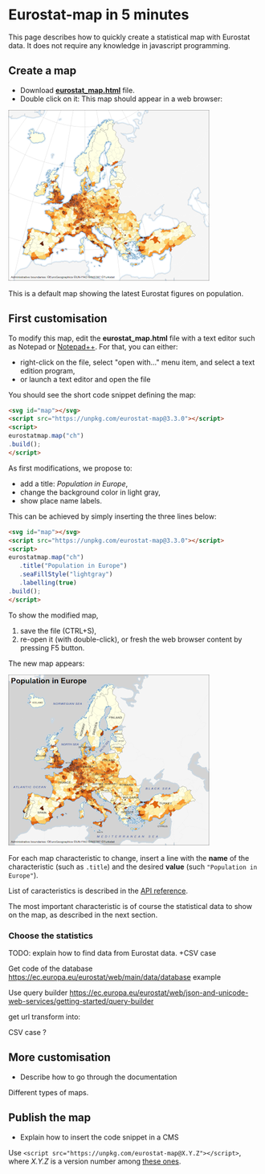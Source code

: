 # Eurostat-map in 5 minutes

This page describes how to quickly create a statistical map with Eurostat data. It does not require any knowledge in javascript programming.

## Create a map

- Download [**eurostat_map.html**](https://raw.githubusercontent.com/eurostat/eurostat-map.js/master/docs/tutos/quick/eurostat_map.html) file.
- Double click on it: This map should appear in a web browser:

![map 1](map1.png)

This is a default map showing the latest Eurostat figures on population.

## First customisation

To modify this map, edit the **eurostat_map.html** file with a text editor such as Notepad or [Notepad++](https://notepad-plus-plus.org/). For that, you can either:
   - right-click on the file, select "open with..." menu item, and select a text edition program,
   - or launch a text editor and open the file

You should see the short code snippet defining the map:

```html
<svg id="map"></svg>
<script src="https://unpkg.com/eurostat-map@3.3.0"></script>
<script>
eurostatmap.map("ch")
.build();
</script>
``` 

As first modifications, we propose to:
- add a title: *Population in Europe*,
- change the background color in light gray,
- show place name labels.

This can be achieved by simply inserting the three lines below:

```html
<svg id="map"></svg>
<script src="https://unpkg.com/eurostat-map@3.3.0"></script>
<script>
eurostatmap.map("ch")
   .title("Population in Europe")
   .seaFillStyle("lightgray")
   .labelling(true)
.build();
</script>
```

To show the modified map,
1. save the file (CTRL+S),
2. re-open it (with double-click), or fresh the web browser content by pressing F5 button.

The new map appears:

![map 2](map2.png)

For each map characteristic to change, insert a line with the **name** of the characteristic (such as ```.title```) and the desired **value** (such ```"Population in Europe"```).

List of caracteristics is described in the [API reference](../../reference.md).

The most important characteristic is of course the statistical data to show on the map, as described in the next section.

### Choose the statistics

TODO: explain how to find data from Eurostat data. +CSV case

Get code of the database
https://ec.europa.eu/eurostat/web/main/data/database
example

Use query builder
https://ec.europa.eu/eurostat/web/json-and-unicode-web-services/getting-started/query-builder

get url
transform into:


CSV case ?




## More customisation

- Describe how to go through the documentation

Different types of maps.

## Publish the map
- Explain how to insert the code snippet in a CMS


Use ``<script src="https://unpkg.com/eurostat-map@X.Y.Z"></script>``, where *X.Y.Z* is a version number among [these ones](https://www.npmjs.com/package/eurostat-map?activeTab=versions).
